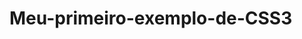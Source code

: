 # Meu-primeiro-exemplo-de-CSS3<!DOCTYPE html>
<html>
    <head>
        <style>
            body {
                 backgroud-color: lightblue;
            }
             
            h1 {
               color:white;
               text-align: center;
            }     

            p {
              font-family: verdana;
              font-size: 20px;
            }
        </style>
    </head>
<body>
    
  <h1>Meu primeiro exemplo de CSS.</hl>
  <p>Isto é um parágrafo.</p>

</body>
</hrml>

